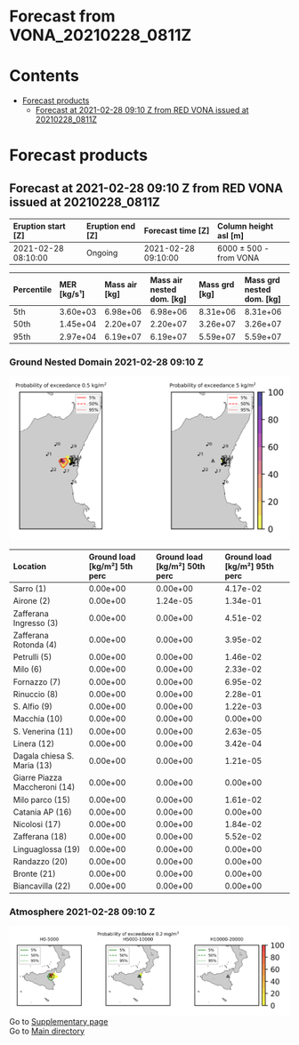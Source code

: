 
Forecast from VONA_20210228_0811Z
=================================

Contents
========

* [Forecast products](#forecast-products)
	* [Forecast at 2021-02-28 09:10 Z from RED VONA issued at 20210228_0811Z](#forecast-at-2021-02-28-0910-z-from-red-vona-issued-at-20210228_0811z)

# Forecast products

## Forecast at 2021-02-28 09:10 Z from RED VONA issued at 20210228_0811Z
  

|Eruption start [Z]|Eruption end [Z]|Forecast time [Z]|Column height asl [m]|
| :--- | :--- | :--- | :--- |
|2021-02-28 08:10:00|Ongoing|2021-02-28 09:10:00|6000 ± 500 - from VONA|
  
  

|Percentile|MER [kg/s¹]|Mass air [kg]|Mass air nested dom. [kg]|Mass grd [kg]|Mass grd nested dom. [kg]|
| :--- | :--- | :--- | :--- | :--- | :--- |
|5th|3.60e+03|6.98e+06|6.98e+06|8.31e+06|8.31e+06|
|50th|1.45e+04|2.20e+07|2.20e+07|3.26e+07|3.26e+07|
|95th|2.97e+04|6.19e+07|6.19e+07|5.59e+07|5.59e+07|
  

### Ground Nested Domain 2021-02-28 09:10 Z
  
![](./figures/probability_grd_2021_02_28_0910_grid_1_1.png)  
  
  
  
  
  
  
  
  
  
  
  
  
  
  
  
  
  
  
  
  
  

|Location|Ground load [kg/m²] 5th perc|Ground load [kg/m²] 50th perc|Ground load [kg/m²] 95th perc|
| :--- | :--- | :--- | :--- |
|Sarro (1)|0.00e+00|0.00e+00|4.17e-02|
|Airone (2)|0.00e+00|1.24e-05|1.34e-01|
|Zafferana Ingresso (3)|0.00e+00|0.00e+00|4.51e-02|
|Zafferana Rotonda (4)|0.00e+00|0.00e+00|3.95e-02|
|Petrulli (5)|0.00e+00|0.00e+00|1.46e-02|
|Milo (6)|0.00e+00|0.00e+00|2.33e-02|
|Fornazzo (7)|0.00e+00|0.00e+00|6.95e-02|
|Rinuccio (8)|0.00e+00|0.00e+00|2.28e-01|
|S. Alfio (9)|0.00e+00|0.00e+00|1.22e-03|
|Macchia (10)|0.00e+00|0.00e+00|0.00e+00|
|S. Venerina (11)|0.00e+00|0.00e+00|2.63e-05|
|Linera (12)|0.00e+00|0.00e+00|3.42e-04|
|Dagala chiesa S. Maria (13)|0.00e+00|0.00e+00|1.21e-05|
|Giarre Piazza Maccheroni (14)|0.00e+00|0.00e+00|0.00e+00|
|Milo parco (15)|0.00e+00|0.00e+00|1.61e-02|
|Catania AP (16)|0.00e+00|0.00e+00|0.00e+00|
|Nicolosi (17)|0.00e+00|0.00e+00|1.84e-02|
|Zafferana (18)|0.00e+00|0.00e+00|5.52e-02|
|Linguaglossa (19)|0.00e+00|0.00e+00|0.00e+00|
|Randazzo (20)|0.00e+00|0.00e+00|0.00e+00|
|Bronte (21)|0.00e+00|0.00e+00|0.00e+00|
|Biancavilla (22)|0.00e+00|0.00e+00|0.00e+00|
  

### Atmosphere 2021-02-28 09:10 Z
  
![](./figures/probability_air_2021_02_28_0910_grid_2_conclev_1_1.png)  
Go to [Supplementary page](Supplementary_page.md)  
Go to [Main directory](https://github.com/federicapardini/Real_time_ash_forecast)